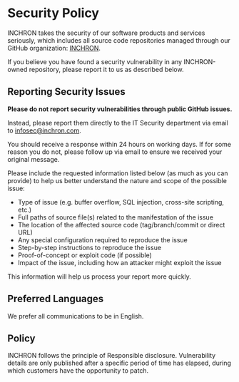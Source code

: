 # Security Policy

INCHRON takes the security of our software products and services seriously, which includes all source code repositories managed through our GitHub organization: [INCHRON](https://github.com/inchron).

If you believe you have found a security vulnerability in any INCHRON-owned repository, please report it to us as described below.

## Reporting Security Issues

**Please do not report security vulnerabilities through public GitHub issues.**

Instead, please report them directly to the IT Security department via email to [infosec@inchron.com](mailto:infosec@inchron.com).

You should receive a response within 24 hours on working days. If for some reason you do not, please follow up via email to ensure we received your original message.

Please include the requested information listed below (as much as you can provide) to help us better understand the nature and scope of the possible issue:

 * Type of issue (e.g. buffer overflow, SQL injection, cross-site scripting, etc.)
 * Full paths of source file(s) related to the manifestation of the issue
 * The location of the affected source code (tag/branch/commit or direct URL)
 * Any special configuration required to reproduce the issue
 * Step-by-step instructions to reproduce the issue
 * Proof-of-concept or exploit code (if possible)
 * Impact of the issue, including how an attacker might exploit the issue

This information will help us process your report more quickly.

## Preferred Languages

We prefer all communications to be in English.

## Policy

INCHRON follows the principle of Responsible disclosure. Vulnerability details are only published after a specific period of time has elapsed, during which customers have the opportunity to patch.
